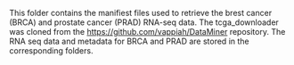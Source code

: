 This folder contains the manifiest files used to retrieve the brest cancer (BRCA) and prostate cancer (PRAD) RNA-seq data. The tcga_downloader was cloned from the https://github.com/vappiah/DataMiner repository. 
The RNA seq data and metadata for BRCA and PRAD are stored in the corresponding folders.

